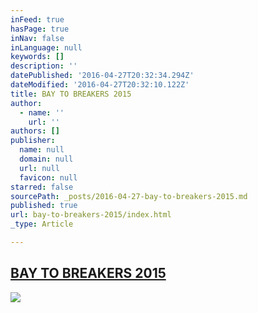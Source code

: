 ```yaml
---
inFeed: true
hasPage: true
inNav: false
inLanguage: null
keywords: []
description: ''
datePublished: '2016-04-27T20:32:34.294Z'
dateModified: '2016-04-27T20:32:10.122Z'
title: BAY TO BREAKERS 2015
author:
  - name: ''
    url: ''
authors: []
publisher:
  name: null
  domain: null
  url: null
  favicon: null
starred: false
sourcePath: _posts/2016-04-27-bay-to-breakers-2015.md
published: true
url: bay-to-breakers-2015/index.html
_type: Article

---
```

## [BAY TO BREAKERS 2015][0]
![](https://the-grid-user-content.s3-us-west-2.amazonaws.com/f4587d9e-e094-4d39-84e5-95a954c64e3f.png)

[0]: https://www.youtube.com/watch?v=2zsk0Pg3zuw